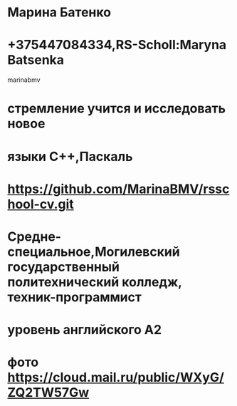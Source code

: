 # Марина Батенко
# +375447084334,RS-Scholl:Maryna Batsenka
 marinabmv
# стремление учится и исследовать новое
# языки С++,Паскаль
#
# https://github.com/MarinaBMV/rsschool-cv.git
# Средне-специальное,Могилевский государственный политехнический колледж, техник-программист
# уровень английского A2
# фото https://cloud.mail.ru/public/WXyG/ZQ2TW57Gw
